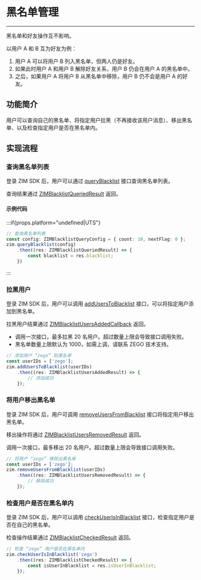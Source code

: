 # 黑名单管理

- - -

<Note title="说明">

黑名单和好友操作互不影响。   

以用户 A 和 B 互为好友为例：

1. 用户 A 可以将用户 B 列入黑名单，但两人仍是好友。
2. 如果此时用户 A 和用户 B 解除好友关系，用户 B 仍会在用户 A 的黑名单中。
3. 之后，如果用户 A 将用户 B 从黑名单中移除，用户 B 仍不会是用户 A 的好友。
</Note>

## 功能简介

用户可以查询自己的黑名单、将指定用户拉黑（不再接收该用户消息）、移出黑名单、以及检查指定用户是否在黑名单内。

## 实现流程

### 查询黑名单列表

登录 ZIM SDK 后，用户可以通过 [queryBlacklist](https://doc-zh.zego.im/article/api?doc=zim_API~javascript_harmony~class~ZIM#query-blacklist) 接口查询黑名单列表。

查询结果通过 [ZIMBlacklistQueriedResult](https://doc-zh.zego.im/article/api?doc=zim_API~javascript_harmony~interface~ZIMBlacklistQueriedResult) 返回。

#### 示例代码

:::if{props.platform="undefined|UTS"}
```typescript title= "示例代码"
// 查询黑名单列表
const config: ZIMBlacklistQueryConfig = { count: 10, nextFlag: 0 };
zim.queryBlacklist(config)
    .then((res: ZIMBlacklistQueriedResult) => {
        const blacklist = res.blacklist;
    })
```
:::

### 拉黑用户

登录 ZIM SDK 后，用户可以调用 [addUsersToBlacklist](https://doc-zh.zego.im/article/api?doc=zim_API~javascript_harmony~class~ZIM#add-users-to-blacklist) 接口，可以将指定用户添加到黑名单。

拉黑用户结果通过 [ZIMBlacklistUsersAddedCallback](https://doc-zh.zego.im/article/api?doc=zim_API~javascript_harmony~interface~ZIMBlacklistUsersAddedResult) 返回。

<Warning title="注意">

- 调用一次接口，最多拉黑 20 名用户。超过数量上限会导致接口调用失败。
- 黑名单数量上限默认为 1000，如需上调，请联系 ZEGO 技术支持。
</Warning>

```typescript title= "示例代码"
// 添加用户 “zego” 到黑名单
const userIDs = ['zego'];
zim.addUsersToBlacklist(userIDs)
    .then((res: ZIMBlacklistUsersAddedResult) => {
        // 添加成功
    });
```

### 将用户移出黑名单

登录 ZIM SDK 后，用户可调用 [removeUsersFromBlacklist](https://doc-zh.zego.im/article/api?doc=zim_API~javascript_harmony~class~ZIM#remove-users-from-blacklist) 接口将指定用户移出黑名单。

移出操作将通过 [ZIMBlacklistUsersRemovedResult](https://doc-zh.zego.im/article/api?doc=zim_API~javascript_harmony~interface~ZIMBlacklistUsersRemovedResult) 返回。

<Warning title="注意">
调用一次接口，最多移出 20 名用户。超过数量上限会导致接口调用失败。
</Warning>


```typescript title= "示例代码"
// 将用户 “zego” 移除出黑名单
const userIDs = ['zego'];
zim.removeUsersFromBlacklist(userIDs)
    .then((res: ZIMBlacklistUsersRemovedResult) => {
        // 移除成功
    });
```

### 检查用户是否在黑名单内

登录 ZIM SDK 后，用户可以调用 [checkUserIsInBlacklist](https://doc-zh.zego.im/article/api?doc=zim_API~javascript_harmony~class~ZIM#check-user-is-in-blacklist) 接口，检查指定用户是否在自己的黑名单。

检查操作结果通过 [ZIMBlacklistCheckedResult](https://doc-zh.zego.im/article/api?doc=zim_API~javascript_harmony~interface~ZIMBlacklistCheckedResult) 返回。


```typescript title= "示例代码"
// 检查 “zego” 用户是否在黑名单内 
zim.checkUserIsInBlacklist('zego')
    .then((res: ZIMBlacklistCheckedResult) => {
        const isUserInBlacklist = res.isUserInBlacklist;
    });
```

<Content />